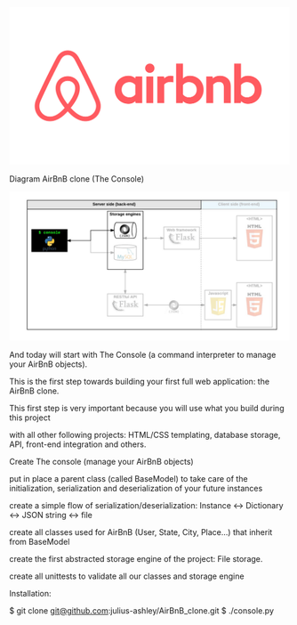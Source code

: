 ![img.png](img.png)



Diagram AirBnB clone (The Console)

![img_1.png](img_1.png)

And today will start with The Console (a command interpreter to manage your AirBnB objects).

This is the first step towards building your first full web application: the AirBnB clone. 

This first step is very important because you will use what you build during this project

with all other following projects: HTML/CSS templating, database storage, API, front-end integration and others.

Create The console (manage your AirBnB objects)

put in place a parent class (called BaseModel) to take care of the initialization, 
serialization and deserialization of your future instances

create a simple flow of serialization/deserialization: Instance <-> Dictionary <-> JSON string <-> file

create all classes used for AirBnB (User, State, City, Place...) that inherit from BaseModel

create the first abstracted storage engine of the project: File storage.

create all unittests to validate all our classes and storage engine


Installation:

$ git clone git@github.com:julius-ashley/AirBnB_clone.git
$ ./console.py


